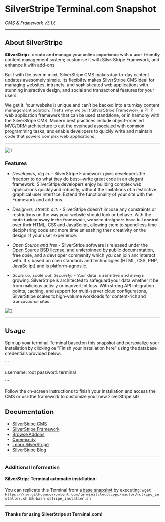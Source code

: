 # **SilverStripe** Terminal.com Snapshot
*CMS & Framework v3.1.6*

---

## About SilverStripe
**SilverStripe**, create and manage your online experience with a user-friendly content management system; customise it with SilverStripe Framework, and enhance it with add-ons.

Built with the user in mind, SilverStripe CMS makes day-to-day content updates awesomely simple. Its flexibility makes SilverStripe CMS ideal for managing websites, intranets, and sophisticated web applications with stunning interactive design, and social and transactional features for your users.

We get it. Your website is unique and can’t be backed into a turnkey content management solution. That’s why we built SilverStripe Framework, a PHP web application framework that can be used standalone, or in harmony with the SilverStripe CMS. Modern best practices include object-oriented MVC/ORM architecture to cut the overhead associated with common programming tasks, and enable developers to quickly write and maintain code that powers complex web applications.

---

![1](http://www.silverstripe.org/assets/2014/Screenshots/CMS-screenshot.jpg)

### Features
- *Developers, dig in.* - SilverStripe Framework gives developers the freedom to do what they do best—write great code in an elegant framework. SilverStripe developers enjoy building complex web applications quickly and robustly, without the limitations of a restrictive graphical user interface. Extend the functionality of your site with the Framework and add-ons.

- *Designers, stretch out.* - SilverStripe doesn’t impose any constraints or restrictions on the way your website should look or behave. With the code tucked away in the framework, website designers have full control over their HTML, CSS and JavaScript, allowing them to spend less time deciphering code and more time unleashing their creativity on the design of your user experience.

- *Open Source and free* - SilverStripe software is released under the [Open Source BSD license](http://www.silverstripe.org/software/framework/bsd-license/), and underpinned by public documentation, free code, and a developer community which you can join and interact with. It is based on open standards and technologies (HTML, CSS, PHP, JavaScript) and is platform-agnostic.

- *Scale up, scale out. Securely.* - Your data is sensitive and always growing. SilverStripe is architected to safeguard your data whether it be from malicious activity or inadvertent loss. With strong API integration points, caching, and support for multi-server cloud configurations, SilverStripe scales to high-volume workloads for content-rich and transactional sites.

![2](http://www.silverstripe.org/assets/Uploads/framework-code-2.png)

---

## Usage
Spin up your terminal Terminal based on this snapshot and personalize your installation by clicking on "Finish your installation here" using the database credentials provided below:

´´´

username: root
password: terminal


´´´

Follow the on-screen instructions to finish your installation and access the CMS or use the framework to customize your new SilverStripe site.


## Documentation
- [SilverStripe CMS](http://www.silverstripe.org/software/cms/)
- [SilverStripe Framework](http://www.silverstripe.org/software/framework/)
- [Browse Addons](http://www.silverstripe.org/software/addons/)
- [Community](http://www.silverstripe.org/community/)
- [Learn SilverStripe](http://www.silverstripe.org/learn/)
- [SilverStripe Blog](http://www.silverstripe.org/blog/)

---

### Additional Information
#### SilverStripe Terminal automatic installation:
You can replicate this Terminal from a [base snapshot](https://www.terminal.com/tiny/FzpHiTXG1K) by executing:
`wget https://raw.githubusercontent.com/terminalcloud/apps/master/sstripe_installer.sh && bash sstripe_installer.sh`

---

#### Thanks for using SilverStripe at Terminal.com!
